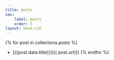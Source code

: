 ```yaml
---
title: posts
nav:
    label: posts
    order: 3
layout: base.njk
---
```


{% for post in collections.posts %}
- [{{post.data.title}}]({{ post.url}})
{% endfor %}
